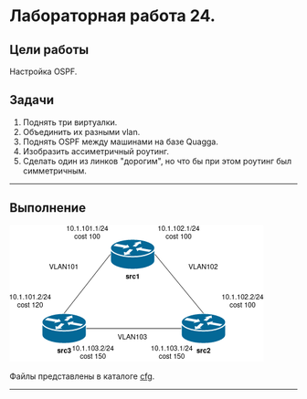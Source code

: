 # Лабораторная работа 24.

## Цели работы

Настройка OSPF.

## Задачи

1. Поднять три виртуалки.
2. Объединить их разными vlan.
3. Поднять OSPF между машинами на базе Quagga.
4. Изобразить ассиметричный роутинг.
5. Сделать один из линков "дорогим", но что бы при этом роутинг был симметричным.


---

## Выполнение

![Рис.1](addfiles/diag.png)

Файлы представлены в каталоге [cfg](./cfg).

---
